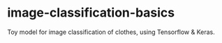 # image-classification-basics
Toy model for image classification of clothes, using Tensorflow &amp; Keras.
